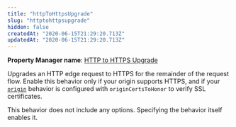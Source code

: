 ```yaml
---
title: "httpToHttpsUpgrade"
slug: "httptohttpsupgrade"
hidden: false
createdAt: "2020-06-15T21:29:20.713Z"
updatedAt: "2020-06-15T21:29:20.713Z"
---
```

__Property Manager name__: [HTTP to HTTPS Upgrade](https://control.akamai.com/wh/CUSTOMER/AKAMAI/en-US/WEBHELP/property-manager/property-manager-help/csh_lookup.html?id=PM_5005)

Upgrades an HTTP edge request to HTTPS for the remainder of the request flow. Enable this behavior only if your origin supports HTTPS, and if your [`origin`](#origin) behavior is configured with `originCertsToHonor` to verify SSL certificates.

This behavior does not include any options. Specifying the behavior itself enables it.

</div>

<div class="feature" data-feature="imageManager" markdown="1">
